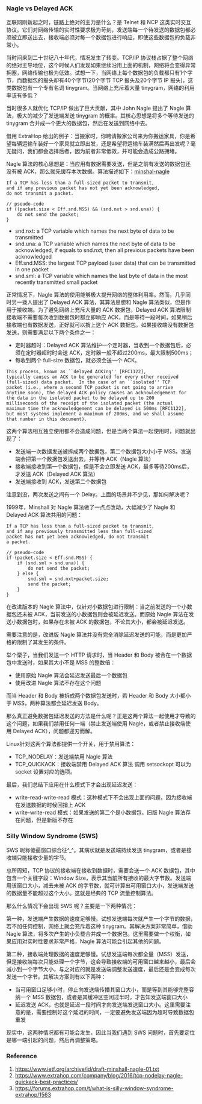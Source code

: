 ### Nagle vs Delayed ACK
互联网刚新起之时，链路上绝对的主力是什么？是 Telnet 和 NCP 这类实时交互协议。它们对网络传输的实时性要求极为苛刻，发送端每一个待发送的数据包都必须被立即送出去，接收端必须对每一个数据包进行响应，即使这些数据包的负载非常小。

当时间来到二十世纪八十年代，情况发生了转变。TCP/IP 协议栈占据了整个网络的绝对主导地位，这个时候人们发现如果继续沿用上面的机制，网络将会变得异常拥塞，网络传输也极为低效。试想一下，当网络上每个数据包的负载都只有1个字节，而数据包的报头却有40个字节(20个字节 TCP 报头及20个字节 IP 报头)，这类数据包有一个专有名词 tinygram。当网络上充斥着大量 tinygram，网络的利用率该有多低？

当时很多人就优化 TCP/IP 做出了巨大贡献，其中 John Nagle 提出了 Nagle 算法，极大的减少了发送端发送 tinygram 的概率。其核心思想是将多个等待发送的 tinygram 合并成一个更大的数据包，然后在发送到网络中去。

借用 ExtraHop 给出的例子：当搬家时，你聘请搬家公司来为你搬运家具，你是希望每辆运输车装好一个家具就立即出发，还是希望将运输车装满然后再出发呢？毫无疑问，我们都会选择后者，因为前者非常低效，并可能会造成公路拥堵。

Nagle 算法的核心思想是：当应用有数据需要发送，但是之前有发送的数据包还没有被 ACK，那么就先缓存本次数据。算法描述如下：[minshal-nagle](https://www.ietf.org/archive/id/draft-minshall-nagle-01.txt)

```
If a TCP has less than a full-sized packet to transmit,
and if any previous packet has not yet been acknowledged,
do not transmit a packet.

// pseudo-code
if ((packet.size < Eff.snd.MSS) && (snd.nxt > snd.una)) {
    do not send the packet;
}
```

- snd.nxt: a TCP variable which names the next byte of data to be transmitted
- snd.una: a TCP variable which names the next byte of data to be acknowledged, if equals to snd.nxt, then all previous packets have been acknowledged
- Eff.snd.MSS: the largest TCP payload (user data) that can be transmitted in one packet
- snd.sml: a TCP variable which names the last byte of data in the most recently transmitted small packet

正常情况下，Nagle 算法的使用能够极大提升网络的整体利用率。然而，几乎同时另一拨人提出了 Delayed ACK 算法，其算法思想和 Nagle 算法类似，但是作用于接收端。为了避免网络上充斥大量的 ACK 数据包，Delayed ACK 算法限制接收端不需要每次收到数据包时都立即响应 ACK，而是等待一段时间，如果稍后接收端也有数据发送，正好就可以捎上这个 ACK 数据包。如果接收端没有数据包发送，则需要满足以下两个条件之一：

- 定时器超时：Delayed ACK 算法维护一个定时器，当收到一个数据包后，必须在定时器超时时会送 ACK，定时器一般不超过200ms，最大限制500ms；
- 每收到两个 full-size 数据包，就必须会送一个 ACK。

```
This process, known as ``delayed ACKing'' [RFC1122],
typically causes an ACK to be generated for every other received
(full-sized) data packet.  In the case of an ``isolated'' TCP
packet (i.e., where a second TCP packet is not going to arrive
anytime soon), the delayed ACK policy causes an acknowledgement for
the data in the isolated packet to be delayed up to 200
milliseconds of the receipt of the isolated packet (the actual
maximum time the acknowledgement can be delayed is 500ms [RFC1122],
but most systems implement a maximum of 200ms, and we shall assume
that number in this document).
```

这两个算法相互独立使用都不会造成问题，但是当两个算法一起使用时，问题就出现了：
- 发送端一次数据发送被拆成两个数据包，第二个数据包大小小于 MSS。发送端会把第一个数据包发送出去，并等待 ACK（Nagle 算法）
- 接收端接收到第一个数据包，但是不会立即发送 ACK，最多等待200ms后，才发送 ACK（Delayed ACK 算法）
- 发送端接收到 ACK，发送第二个数据包

注意到没，两次发送之间有一个 Delay。上面的场景并不少见，那如何解决呢？

1999年，Minshall 对 Nagle 算法做了一点点改动，大幅减少了 Nagle 和 Delayed ACK 算法共用的问题：

```
If a TCP has less than a full-sized packet to transmit,
and if any previously transmitted less than full-sized
packet has not yet been acknowledged, do not transmit
a packet.

// pseudo-code
if (packet.size < Eff.snd.MSS) {
    if (snd.sml > snd.una)) {
        do not send the packet;
    } else {
        snd.sml = snd.nxt+packet.size;
        send the packet;
    }
}
```

在改进版本的 Nagle 算法中，仅针对小数据包进行限制：当之前发送的一个小数据包还未被 ACK，当前发送的小数据包则会被延迟发送。而原始 Nagle 算法在发送小数据包时，如果存在未被 ACK 的数据包，不论其大小，都会被延迟发送。

需要注意的是，改进版 Nagle 算法并没有完全消除延迟发送的可能，而是更加严格的限制了其发生的条件。

举个栗子，当我们发送一个 HTTP 请求时，当 Header 和 Body 被合在一个数据包中发送时，如果其大小不是 MSS 的整数倍：
- 使用原始 Nagle 算法会延迟发送最后一个数据包
- 使用改进 Nagle 算法不存在这个问题

而当 Header 和 Body 被拆成两个数据包发送时，若 Header 和 Body 大小都小于 MSS，两种算法都会延迟发送 Body。

那么真正避免数据包延迟发送的方法是什么呢？正是这两个算法一起使用才导致的这个问题，如果我们禁用任何一端（禁止发送端使用 Nagle，或者禁止接收端使用 Delayed ACK），问题都迎刃而解。

Linux针对这两个算法都提供一个开关，用于禁用算法：
- TCP_NODELAY：发送端禁用 Nagle 算法
- TCP_QUICKACK：接收端禁用 Delayed ACK 算法
调用 setsockopt 可以为 socket 设置对应的选项。

最后，我们总结下应用在什么模式下才会出现延迟发送：
- write-read-write-read 模式：这种模式下不会出现上面的问题，因为接收端在发送数据的时候回捎上 ACK
- write-write-read 模式：如果发送的第二个是小数据包，旧版 Nagle 算法存在问题，但是新版不存在

### Silly Window Syndrome (SWS)
SWS 昵称傻逼窗口综合征^_^。其病状就是发送端持续发送 tinygram，或者是接收端只能接收少量的字节。

总所周知，TCP 协议的接收端在接收到数据时，需要会送一个 ACK 数据包，其中包含一个关键字段：Window Size，表示其当前所有接收的最大字节数。发送端用该窗口大小，减去未被 ACK 的字节数，就可计算出可用窗口大小，发送端发送的数据量不能超过这个大小。这就是经典的 TCP 流量控制算法。

那么什么情况下会出现 SWS 呢？主要是一下两种情况：

第一种，发送端产生数据的速度足够慢。试想发送端每次就产生一个字节的数据，若不加任何控制，网络上就会充斥着这种 tinygram。其解决方案非常简单，借助 Nagle 算法，将多次产生的小负载合并成一个数据包。这里需要做一个权衡，如果应用对实时性要求非常严格，Nagle 算法可能会引起其他的问题。

第二种，接收端处理数据的速度足够慢。试想发送端每次都全量（MSS）发送，但是接收端每次只能处理一个字节，这会导致接收端的可用窗口越来越小，最后会减小到一个字节大小，与之对应的就是发送端调整发送速度，最后还是会变成每次发送一个字节。其解决方案则有以下两种：
- 当可用窗口足够小时，停止向发送端传播其窗口大小，而是等到其能够完整容纳一个 MSS 数据包，或者是其缓冲区空闲过半时，才告知发送端窗口大小
- 延迟发送 ACK，也就是延迟一段时间才向发送端发送窗口大小。这里需要注意的是，需要控制好这个延迟的时间，一定要避免发送端因为超时导致数据包重发

现实中，这两种情况都有可能会发生，因此当我们遇到 SWS 问题时，首先要定位是哪一端引起的问题，然后再调整策略。

### Reference
1. https://www.ietf.org/archive/id/draft-minshall-nagle-01.txt
2. https://www.extrahop.com/company/blog/2016/tcp-nodelay-nagle-quickack-best-practices/
3. https://forums.extrahop.com/t/what-is-silly-window-syndrome-extrahop/1563